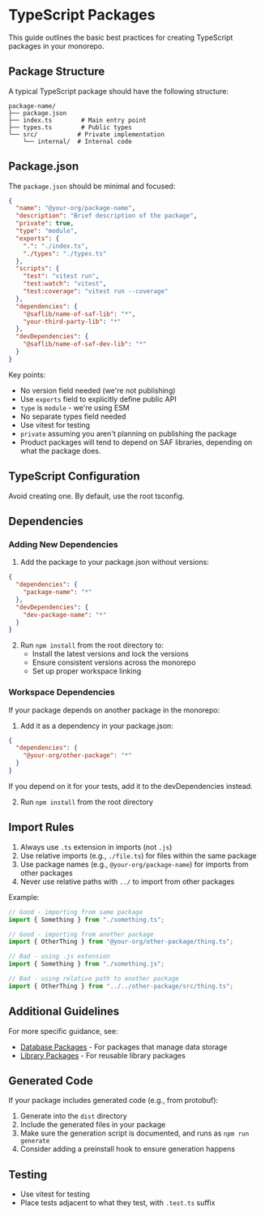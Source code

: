 # TypeScript Packages

This guide outlines the basic best practices for creating TypeScript packages in your monorepo.

## Package Structure

A typical TypeScript package should have the following structure:

```
package-name/
├── package.json
├── index.ts        # Main entry point
├── types.ts        # Public types
└── src/           # Private implementation
    └── internal/  # Internal code
```

## Package.json

The `package.json` should be minimal and focused:

```json
{
  "name": "@your-org/package-name",
  "description": "Brief description of the package",
  "private": true,
  "type": "module",
  "exports": {
    ".": "./index.ts",
    "./types": "./types.ts"
  },
  "scripts": {
    "test": "vitest run",
    "test:watch": "vitest",
    "test:coverage": "vitest run --coverage"
  },
  "dependencies": {
    "@saflib/name-of-saf-lib": "*",
    "your-third-party-lib": "*"
  },
  "devDependencies": {
    "@saflib/name-of-saf-dev-lib": "*"
  }
}
```

Key points:

- No version field needed (we're not publishing)
- Use `exports` field to explicitly define public API
- `type` is `module` - we're using ESM
- No separate types field needed
- Use vitest for testing
- `private` assuming you aren't planning on publishing the package
- Product packages will tend to depend on SAF libraries, depending on what the package does.

## TypeScript Configuration

Avoid creating one. By default, use the root tsconfig.

## Dependencies

### Adding New Dependencies

1. Add the package to your package.json without versions:

```json
{
  "dependencies": {
    "package-name": "*"
  },
  "devDependencies": {
    "dev-package-name": "*"
  }
}
```

2. Run `npm install` from the root directory to:
   - Install the latest versions and lock the versions
   - Ensure consistent versions across the monorepo
   - Set up proper workspace linking

### Workspace Dependencies

If your package depends on another package in the monorepo:

1. Add it as a dependency in your package.json:

```json
{
  "dependencies": {
    "@your-org/other-package": "*"
  }
}
```

If you depend on it for your tests, add it to the devDependencies instead.

2. Run `npm install` from the root directory

## Import Rules

1. Always use `.ts` extension in imports (not `.js`)
2. Use relative imports (e.g., `./file.ts`) for files within the same package
3. Use package names (e.g., `@your-org/package-name`) for imports from other packages
4. Never use relative paths with `../` to import from other packages

Example:

```typescript
// Good - importing from same package
import { Something } from "./something.ts";

// Good - importing from another package
import { OtherThing } from "@your-org/other-package/thing.ts";

// Bad - using .js extension
import { Something } from "./something.js";

// Bad - using relative path to another package
import { OtherThing } from "../../other-package/src/thing.ts";
```

## Additional Guidelines

For more specific guidance, see:

- [Database Packages](./db-packages.md) - For packages that manage data storage
- [Library Packages](./library-packages.md) - For reusable library packages

## Generated Code

If your package includes generated code (e.g., from protobuf):

1. Generate into the `dist` directory
2. Include the generated files in your package
3. Make sure the generation script is documented, and runs as `npm run generate`
4. Consider adding a preinstall hook to ensure generation happens

## Testing

- Use vitest for testing
- Place tests adjacent to what they test, with `.test.ts` suffix
